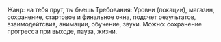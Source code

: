 Жанр: на тебя прут, ты бьешь
Требования: Уровни (локации), магазин, сохранение, стартовое и финальное окна, подсчет результатов, взаимодейтсвия, анимации, обучение, звуки.
Можно: сохранение прогресса при выходе, пауза, жизни.
